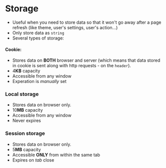 # Storage
- Useful when you need to store data so that it won't go away after a page refresh (like theme, user's settings, user's action...)
- Only store data as `string`
- Several types of storage:

#### Cookie:
- Stores data on **BOTH** browser and server (which means that data stored in cookie is sent along with http requests - on the `header`).
- 4**KB** capacity
- Accessible from any window
- Experation is *manually* set

### Local storage
- Stores data on browser only.
- 10**MB** capacity
- Accessible from any window
- Never expires

### Session storage
- Stores data on browser only.
- 5**MB** capacity
- Accessible **ONLY** from within the same tab
- Expires on *tab* close